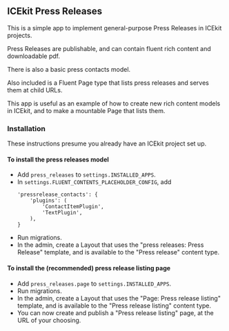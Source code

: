 ## ICEkit Press Releases

This is a simple app to implement general-purpose Press Releases in ICEkit
projects.

Press Releases are publishable, and can contain fluent rich content and
downloadable pdf.

There is also a basic press contacts model.

Also included is a Fluent Page type that lists press releases and
serves them at child URLs.

This app is useful as an example of how to create new rich content models in
ICEkit, and to make a mountable Page that lists them.

### Installation

These instructions presume you already have an ICEkit project set up.

#### To install the press releases model

* Add `press_releases` to `settings.INSTALLED_APPS`.
* In `settings.FLUENT_CONTENTS_PLACEHOLDER_CONFIG`, add
    ```
    'pressrelease_contacts': {
        'plugins': (
            'ContactItemPlugin',
            'TextPlugin',
        ),
    }
    ```
* Run migrations.
* In the admin, create a Layout that uses the "press releases: Press
Release" template, and is available to the "Press release" content type.

#### To install the (recommended) press release listing page

* Add `press_releases.page` to `settings.INSTALLED_APPS`.
* Run migrations.
* In the admin, create a Layout that uses the "Page: Press release listing"
template, and is available to the "Press release listing" content type.
* You can now create and publish a "Press release listing" page, at the URL of
your choosing.
